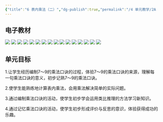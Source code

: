 ```yaml
---
{"title":"6 表内乘法（二）","dg-publish":true,"permalink":"/4 单元教学/2A 二上/6 表内乘法（二）/","dgPassFrontmatter":true,"noteIcon":""}
---
```



## 电子教材


<p class="grid-4">
	<img loading="lazy" decoding="async" src="https://download.pep.com.cn/xsxjc/22xjcsx21x/files/mobile/78.jpg">
	<img loading="lazy" decoding="async" src="https://download.pep.com.cn/xsxjc/22xjcsx21x/files/mobile/79.jpg">
	<img loading="lazy" decoding="async" src="https://download.pep.com.cn/xsxjc/22xjcsx21x/files/mobile/80.jpg">
	<img loading="lazy" decoding="async" src="https://download.pep.com.cn/xsxjc/22xjcsx21x/files/mobile/81.jpg">
	<img loading="lazy" decoding="async" src="https://download.pep.com.cn/xsxjc/22xjcsx21x/files/mobile/82.jpg">
	<img loading="lazy" decoding="async" src="https://download.pep.com.cn/xsxjc/22xjcsx21x/files/mobile/83.jpg">
	<img loading="lazy" decoding="async" src="https://download.pep.com.cn/xsxjc/22xjcsx21x/files/mobile/84.jpg">
	<img loading="lazy" decoding="async" src="https://download.pep.com.cn/xsxjc/22xjcsx21x/files/mobile/85.jpg">
	<img loading="lazy" decoding="async" src="https://download.pep.com.cn/xsxjc/22xjcsx21x/files/mobile/86.jpg">
	<img loading="lazy" decoding="async" src="https://download.pep.com.cn/xsxjc/22xjcsx21x/files/mobile/87.jpg">
	<img loading="lazy" decoding="async" src="https://download.pep.com.cn/xsxjc/22xjcsx21x/files/mobile/88.jpg">
	<img loading="lazy" decoding="async" src="https://download.pep.com.cn/xsxjc/22xjcsx21x/files/mobile/89.jpg">
	<img loading="lazy" decoding="async" src="https://download.pep.com.cn/xsxjc/22xjcsx21x/files/mobile/90.jpg">
	<img loading="lazy" decoding="async" src="https://download.pep.com.cn/xsxjc/22xjcsx21x/files/mobile/91.jpg">
	<img loading="lazy" decoding="async" src="https://download.pep.com.cn/xsxjc/22xjcsx21x/files/mobile/92.jpg">
	<img loading="lazy" decoding="async" src="https://download.pep.com.cn/xsxjc/22xjcsx21x/files/mobile/93.jpg">
</p>


## 单元目标

1.让学生经历编制7〜9的乘法口诀的过程，体验7〜9的乘法口诀的来源，理解每一句乘法口诀的意义，初步记熟7〜9的乘法口诀。

2.使学生能熟练地计算表内乘法，会用乘法解决简单的实际问题。

3.通过编制乘法口诀的活动，使学生初步学会运用类比推理的方法学习新知识。

4.通过记忆乘法口诀的活动，使学生初步形成评价与反思的意识，体验获得成功的乐趣。
